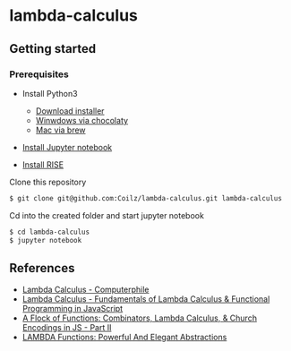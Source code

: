 # lambda-calculus
## Getting started
### Prerequisites
* Install Python3
    * [Download installer](https://www.python.org/downloads/)
    * [Winwdows via chocolaty](https://chocolatey.org/packages/python/3.7.3)
    * [Mac via brew](https://formulae.brew.sh/formula/python)

* [Install Jupyter notebook](https://jupyter.readthedocs.io/en/latest/install.html)
* [Install RISE](https://damianavila.github.io/RISE/installation.html)

Clone this repository
```bash
$ git clone git@github.com:Coilz/lambda-calculus.git lambda-calculus
```

Cd into the created folder and start jupyter notebook
```bash
$ cd lambda-calculus
$ jupyter notebook
```

## References
* [Lambda Calculus - Computerphile](https://www.youtube.com/watch?v=eis11j_iGMs)
* [Lambda Calculus - Fundamentals of Lambda Calculus & Functional Programming in JavaScript](https://www.youtube.com/watch?v=3VQ382QG-y4)
* [A Flock of Functions: Combinators, Lambda Calculus, & Church Encodings in JS - Part II](https://www.youtube.com/watch?v=pAnLQ9jwN-E)
* [LAMBDA Functions: Powerful And Elegant Abstractions](https://www.youtube.com/watch?v=OLH3L285EiY)

